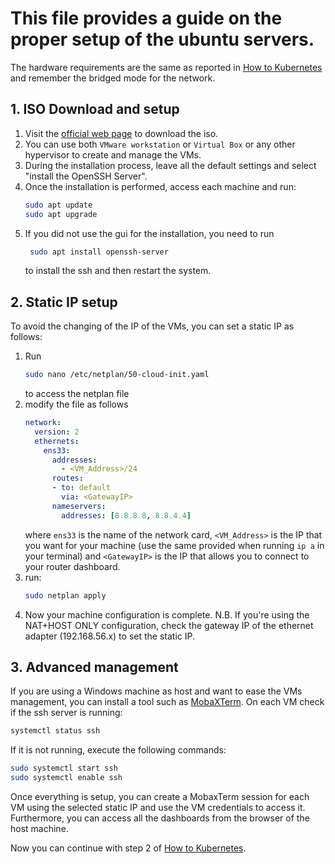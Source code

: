 # This file provides a guide on the proper setup of the ubuntu servers.
The hardware requirements are the same as reported in [How to Kubernetes](How_to_kubernetes.md) and remember the bridged mode for the network.

## 1. ISO Download and setup
1. Visit the [official web page](https://ubuntu.com/download/server) to download the iso.
2. You can use both `VMware workstation` or `Virtual Box` or any other hypervisor to create and manage the VMs.
3. During the installation process, leave all the default settings and select "install the OpenSSH Server".
4. Once the installation is performed, access each machine and run:
     ```sh
    sudo apt update
    sudo apt upgrade
    ```
5. If you did not use the gui for the installation, you need to run
   ```sh
    sudo apt install openssh-server
    ```
   to install the ssh and then restart the system.

## 2. Static IP setup
To avoid the changing of the IP of the VMs, you can set a static IP as follows:
1. Run
    ```sh
    sudo nano /etc/netplan/50-cloud-init.yaml
    ```
    to access the netplan file
2. modify the file as follows
    ```yaml
    network:
      version: 2
      ethernets:
        ens33:
          addresses:
            - <VM_Address>/24
          routes:
          - to: default
            via: <GatewayIP>
          nameservers:
            addresses: [8.8.8.8, 8.8.4.4]
    ```
    where `ens33` is the name of the network card, `<VM_Address>` is the IP that you want for your machine (use the same provided when running `ip a` in your terminal) and `<GatewayIP>` is the IP that allows you to connect to your router dashboard.
3. run:
    ```sh
    sudo netplan apply
    ```
4. Now your machine configuration is complete.
N.B. If you're using the NAT+HOST ONLY configuration, check the gateway IP of the ethernet adapter (192.168.56.x) to set the static IP.

## 3. Advanced management
If you are using a Windows machine as host and want to ease the VMs management, you can install a tool such as [MobaXTerm](https://mobaxterm.mobatek.net/). 
On each VM check if the ssh server is running:
```sh
systemctl status ssh
```

If it is not running, execute the following commands:

```sh
sudo systemctl start ssh
sudo systemctl enable ssh
```

Once everything is setup, you can create a MobaxTerm session for each VM using the selected static IP and use the VM credentials to access it. Furthermore, you can access all the dashboards from the browser of the host machine.

Now you can continue with step 2 of [How to Kubernetes](How_to_kubernetes.md).
